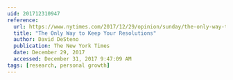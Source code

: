```yaml
---
uid: 201712310947
reference:
  url: https://www.nytimes.com/2017/12/29/opinion/sunday/the-only-way-to-keep-your-resolutions.html
  title: "The Only Way to Keep Your Resolutions"
  author: David DeSteno
  publication: The New York Times
  date: December 29, 2017
  accessed: December 31, 2017 9:47:09 AM
tags: [research, personal growth]
---
```

